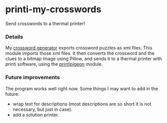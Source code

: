# printi-my-crosswords
Send crosswords to a thermal printer!

### Details
My [crossword generator](https://github.com/lukavdplas/crossword-maker) exports crossword puzzles as xml files. This module imports those xml files. It then converts the crossword and the clues to a bitmap image using Pillow, and sends it to a thermal printer with printi software, using the [printipigeon](https://github.com/fonsp/printi-pigeon) module.

### Future improvements
The program works well right now. Some things I may want to add in the future:
* wrap text for descriptions (most descriptions are so short it is not necessary, but just in case).
* add a solution printer.
